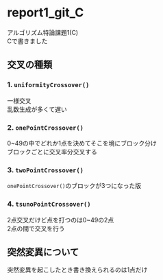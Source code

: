 # report1_git_C
アルゴリズム特論課題1(C)  
Cで書きました

## 交叉の種類
### 1. `uniformityCrossover()`
一様交叉  
乱数生成が多くて遅い
### 2. `onePointCrossover()`
0~49の中でどれか1点を決めてそこを境にブロック分け  
ブロックごとに交叉率分交叉する
### 3. `twoPointCrossover()`
`onePointCrossover()`のブロックが3つになった版
### 4. `tsunoPointCrossover()`
2点交叉だけど点を打つのは0~49の2点  
2点の間で交叉を行う  

## 突然変異について
突然変異を起こしたとき書き換えられるのは1点だけ
